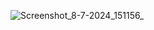 ![Screenshot_8-7-2024_151156_](https://github.com/Kamakshi412/Clothing-website-by-Bootstrap/assets/151900475/4fa3eee2-155d-4488-880e-4f52746668ff)
